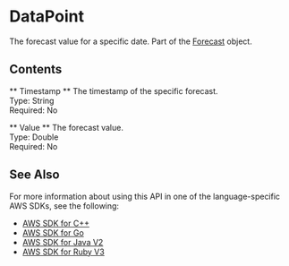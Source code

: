 # DataPoint<a name="API_forecastquery_DataPoint"></a>

The forecast value for a specific date\. Part of the [Forecast](API_forecastquery_Forecast.md) object\.

## Contents<a name="API_forecastquery_DataPoint_Contents"></a>

 ** Timestamp **   <a name="forecast-Type-forecastquery_DataPoint-Timestamp"></a>
The timestamp of the specific forecast\.  
Type: String  
Required: No

 ** Value **   <a name="forecast-Type-forecastquery_DataPoint-Value"></a>
The forecast value\.  
Type: Double  
Required: No

## See Also<a name="API_forecastquery_DataPoint_SeeAlso"></a>

For more information about using this API in one of the language\-specific AWS SDKs, see the following:
+  [AWS SDK for C\+\+](https://docs.aws.amazon.com/goto/SdkForCpp/forecastquery-2018-06-26/DataPoint) 
+  [AWS SDK for Go](https://docs.aws.amazon.com/goto/SdkForGoV1/forecastquery-2018-06-26/DataPoint) 
+  [AWS SDK for Java V2](https://docs.aws.amazon.com/goto/SdkForJavaV2/forecastquery-2018-06-26/DataPoint) 
+  [AWS SDK for Ruby V3](https://docs.aws.amazon.com/goto/SdkForRubyV3/forecastquery-2018-06-26/DataPoint) 